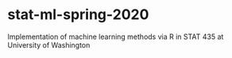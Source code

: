 # stat-ml-spring-2020
Implementation of machine learning methods via R in STAT 435 at University of Washington
